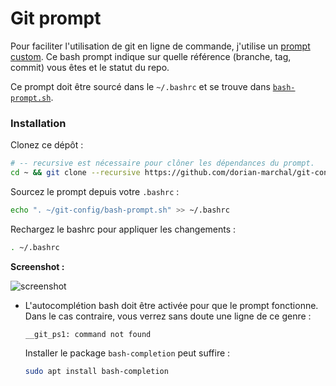# Git prompt

Pour faciliter l'utilisation de git en ligne de commande, j'utilise un [prompt custom](./bash-prompt.sh).
Ce bash prompt indique sur quelle référence (branche, tag, commit) vous êtes et le statut du repo.

Ce prompt doit être sourcé dans le `~/.bashrc` et se trouve dans [`bash-prompt.sh`](./bash-prompt.sh).

### Installation

Clonez ce dépôt :

```bash
# -- recursive est nécessaire pour clôner les dépendances du prompt.
cd ~ && git clone --recursive https://github.com/dorian-marchal/git-config
```

Sourcez le prompt depuis votre `.bashrc` :

```bash
echo ". ~/git-config/bash-prompt.sh" >> ~/.bashrc
```

Rechargez le bashrc pour appliquer les changements :

```bash
. ~/.bashrc
```

__Screenshot :__

![screenshot](https://image.noelshack.com/fichiers/2019/27/6/1562427625-screenshot-from-2019-07-06-17-39-44.png)

- L'autocomplétion bash doit être activée pour que le prompt fonctionne. Dans le cas contraire, vous verrez sans doute une ligne de ce genre :

  ```
  __git_ps1: command not found
  ```

  Installer le package `bash-completion` peut suffire :
  ```bash
  sudo apt install bash-completion
  ```
